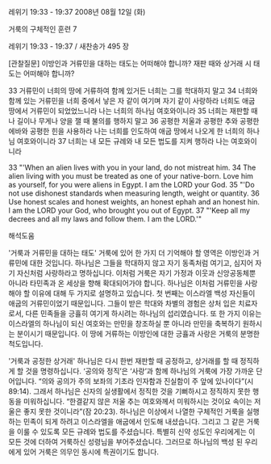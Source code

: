 레위기 19:33 - 19:37 
2008년 08월 12일 (화)

거룩의 구체적인 훈련 7



레위기 19:33 - 19:37 / 새찬송가 495 장


[관찰질문]
이방인과 거류민을 대하는 태도는 어떠해야 합니까? 
재판 때와 상거래 시 태도는 어떠해야 합니까? 

33 거류민이 너희의 땅에 거류하여 함께 있거든 너희는 그를 학대하지 말고 
34 너희와 함께 있는 거류민을 너희 중에서 낳은 자 같이 여기며 자기 같이 사랑하라 너희도 애굽 땅에서 거류민이 되었었느니라 나는 너희의 하나님 여호와이니라 
35 너희는 재판할 때나 길이나 무게나 양을 잴 때 불의를 행하지 말고 
36 공평한 저울과 공평한 추와 공평한 에바와 공평한 힌을 사용하라 나는 너희를 인도하여 애굽 땅에서 나오게 한 너희의 하나님 여호와이니라 
37 너희는 내 모든 규례와 내 모든 법도를 지켜 행하라 나는 여호와이니라 

33 "'When an alien lives with you in your land, do not mistreat him. 
34 The alien living with you must be treated as one of your native-born. Love him as yourself, for you were aliens in Egypt. I am the LORD your God. 
35 "'Do not use dishonest standards when measuring length, weight or quantity. 
36 Use honest scales and honest weights, an honest ephah and an honest hin. I am the LORD your God, who brought you out of Egypt. 
37 "'Keep all my decrees and all my laws and follow them. I am the LORD.'"

해석도움





'거룩과 거류민을 대하는 태도'
 거룩에 있어 한 가지 더 기억해야 할 영역은 이방인과 거류민에 대한 것입니다. 하나님은 그들을 학대하지 않고 자기 동족처럼 여기고, 심지어 자기 자신처럼 사랑하라고 명하십니다. 이처럼 거룩은 자기 가정과 이웃과 신앙공동체뿐 아니라 타민족과 온 세상을 향해 확대되어가야 합니다. 하나님은 이처럼 거류민을 사랑해야 할 이유에 대해 두 가지로 설명하고 있습니다. 첫 번째는 이스라엘 백성 자신들이 애굽의 거류민이었기 때문입니다. 그들이 받은 학대와 차별의 경험은 상처 입은 치료자로서, 다른 민족들을 긍휼히 여기게 하시려는 하나님의 섭리였습니다. 또 한 가지 이유는 이스라엘의 하나님이 되신 여호와는 만민을 창조하실 뿐 아니라 만민을 축복하기 원하시는 분이시기 때문입니다. 이 땅에 거류하는 이방인에 대한 긍휼과 사랑은 거룩의 분명한 척도입니다.      

'거룩과 공정한 상거래'
 하나님은 다시 한번 재판할 때 공정하고, 상거래를 할 때 정직하게 할 것을 명령하십니다. ‘공의와 정직’은 ‘사랑’과 함께 하나님의 거룩에 가장 가까운 단어입니다. “의와 공의가 주의 보좌의 기초라 인자함과 진실함이 주 앞에 있나이다”(시 89:14). 그래서 하나님은 신자의 실생활에서 정직한 것을 기뻐하시고 정직하지 못한 행동을 미워하십니다. “한결같지 않은 저울 추는 여호와께서 미워하시는 것이요 속이는 저울은 좋지 못한 것이니라”(잠 20:23). 하나님은 이상에서 나열한 구체적인 거룩을 실행하는 민족이 되게 하려고 이스라엘을 애굽에서 인도해 내셨습니다. 그리고 그 같은 거룩을 이룰 수 있도록 모든 규례와 법도를 주셨습니다. 특별히 신약 성도인 우리에게는 이 모든 것에 더하여 거룩하신 성령님을 부어주셨습니다. 그러므로 하나님의 백성 된 우리에게 있어 거룩은 의무인 동시에 특권이기도 합니다.